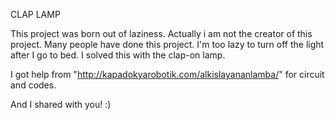 CLAP LAMP

This project was born out of laziness.
Actually i am not the creator of this project. Many people have done this project.
I'm too lazy to turn off the light after I go to bed.
I solved this with the clap-on lamp.

I got help from "http://kapadokyarobotik.com/alkislayananlamba/" for circuit and codes.

And I shared with you! :)
